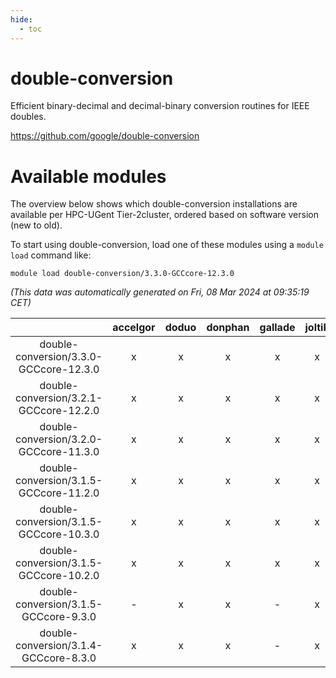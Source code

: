 ```yaml
---
hide:
  - toc
---
```


double-conversion
=================


Efficient binary-decimal and decimal-binary conversion routines for IEEE doubles.

https://github.com/google/double-conversion
# Available modules


The overview below shows which double-conversion installations are available per HPC-UGent Tier-2cluster, ordered based on software version (new to old).

To start using double-conversion, load one of these modules using a `module load` command like:

```shell
module load double-conversion/3.3.0-GCCcore-12.3.0
```

*(This data was automatically generated on Fri, 08 Mar 2024 at 09:35:19 CET)*  

| |accelgor|doduo|donphan|gallade|joltik|skitty|
| :---: | :---: | :---: | :---: | :---: | :---: | :---: |
|double-conversion/3.3.0-GCCcore-12.3.0|x|x|x|x|x|x|
|double-conversion/3.2.1-GCCcore-12.2.0|x|x|x|x|x|x|
|double-conversion/3.2.0-GCCcore-11.3.0|x|x|x|x|x|x|
|double-conversion/3.1.5-GCCcore-11.2.0|x|x|x|x|x|x|
|double-conversion/3.1.5-GCCcore-10.3.0|x|x|x|x|x|x|
|double-conversion/3.1.5-GCCcore-10.2.0|x|x|x|x|x|x|
|double-conversion/3.1.5-GCCcore-9.3.0|-|x|x|-|x|x|
|double-conversion/3.1.4-GCCcore-8.3.0|x|x|x|-|x|x|
